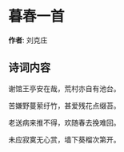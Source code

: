 # 暮春一首

**作者**: 刘克庄

## 诗词内容

谢馆王亭安在哉，荒村亦自有池台。

苦嫌野蔓萦纡竹，甚爱残花点缀苔。

老送病来推不得，欢随春去挽难回。

未应寂寞无心赏，墙下葵榴次第开。

